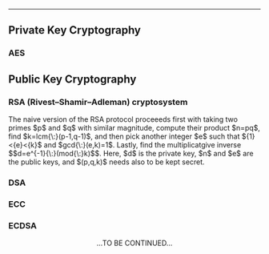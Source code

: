 ***
## Private Key Cryptography
### AES

## Public Key Cryptography
### RSA (Rivest–Shamir–Adleman) cryptosystem 
<p>
The naive version of the RSA protocol proceeeds first with taking two primes $p$ and $q$ with similar magnitude, compute their product $n=pq$, find $k=lcm{\:}(p-1,q-1)$, and then pick another integer $e$ such that ${1}<{e}<{k}$ and $gcd{\:}(e,k)=1$. Lastly, find the multiplicatgive inverse $$d=e^{-1}{\:}(mod{\:}k)$$. Here, $d$ is the private key, $n$ and $e$ are the public keys, and $(p,q,k)$ needs also to be kept secret.

  

### DSA
### ECC
### ECDSA
  
  
<p/><p align="center">...TO BE CONTINUED...<p/>
<p/><script type="text/javascript" charset="utf-8" src=" https://cdn.mathjax.org/mathjax/latest/MathJax.js?config=TeX-AMS-MML_HTMLorMML, https://vincenttam.github.io/javascripts/MathJaxLocal.js"></script>
